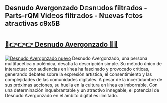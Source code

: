 ## Desnudo Avergonzado D𝚎sn𝚞dos filtr𝚊dos - Parts-rQM Vid𝚎os filtr𝚊dos - N𝚞evas f𝚘tos atr𝚊ctivas c9x5B

# <h2><a href="http://mb1104l.tromn.icu/?c=Desnudo+Avergonzado">🔗👉👉👉 Desnudo Avergonzado 🔗🔗</a></h2>

[![Desnudo Avergonzado nuevo](https://i.imgur.com/pEAQMta.gif)](http://mb1104l.tromn.icu/?c=Desnudo+Avergonzado)
Desnudo Avergonzado, una persona multifacética y polémica, desafía la descripción simple. Su método único de interactuar con audiencias en línea ha fascinado y provocado críticas, generando debates sobre la expresión artística, el consentimiento y las complejidades de las comunidades digitales. A pesar de la incertidumbre de sus próximas acciones, su huella en la cultura en línea es imborrable. Con una determinación inquebrantable y un atractivo innegable, el potencial de Desnudo Avergonzado en el ámbito digital es ilimitado.
